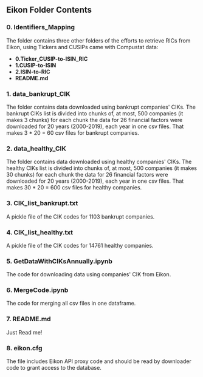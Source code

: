 ## Eikon Folder Contents

### 0. Identifiers_Mapping

The folder contains three other folders of the efforts to retrieve RICs from Eikon, using Tickers and CUSIPs came with Compustat data:

* **0.Ticker_CUSIP-to-ISIN_RIC**
* **1.CUSIP-to-ISIN**
* **2.ISIN-to-RIC**
* **README.md**


### 1. data_bankrupt_CIK

The folder contains data downloaded using bankrupt companies' CIKs. The bankrupt CIKs list is divided into chunks of, at most, 500 companies (it makes 3 chunks) for each chunk the data for 26 financial factors were downloaded for 20 years (2000-2019), each year in one csv files. That makes 3 * 20 = 60 csv files for bankrupt companies.


### 2. data_healthy_CIK

The folder contains data downloaded using healthy companies' CIKs. The healthy CIKs list is divided into chunks of, at most, 500 companies (it makes 30 chunks) for each chunk the data for 26 financial factors were downloaded for 20 years (2000-2019), each year in one csv files. That makes 30 * 20 = 600 csv files for healthy companies.


### 3. CIK_list_bankrupt.txt

A pickle file of the CIK codes for 1103 bankrupt companies.


### 4. CIK_list_healthy.txt

A pickle file of the CIK codes for 14761 healthy companies.


### 5. GetDataWithCIKsAnnually.ipynb

The code for downloading data using companies' CIK from Eikon.


### 6. MergeCode.ipynb

The code for merging all csv files in one dataframe.


### 7. README.md

Just Read me!


### 8. eikon.cfg

The file includes Eikon API proxy code and should be read by downloader code to grant access to the database.

